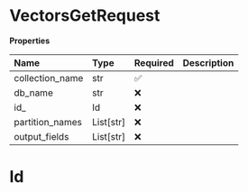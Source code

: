 # VectorsGetRequest

**Properties**

| Name            | Type      | Required | Description |
| :-------------- | :-------- | :------- | :---------- |
| collection_name | str       | ✅       |             |
| db_name         | str       | ❌       |             |
| id\_            | Id        | ❌       |             |
| partition_names | List[str] | ❌       |             |
| output_fields   | List[str] | ❌       |             |

# Id

<!-- This file was generated by liblab | https://liblab.com/ -->
